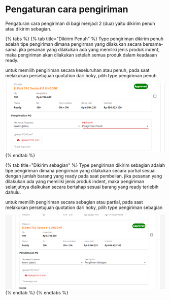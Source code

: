 # Pengaturan cara pengiriman

Pengaturan cara pengiriman di bagi menjadi 2 \(dua\) yaitu dikirim penuh atau dikirim sebagian.

{% tabs %}
{% tab title="Dikirim Penuh" %}
Type pengiriman dikirim penuh adalah tipe pengiriman dimana pengirman yang dilakukan secara bersama-sama. jika pesanan yang dilakukan ada yang memiliki jenis produk indent, maka pengiriman akan dilakukan setelah semua produk dalam keadaaan ready.

untuk memilih pengiriman secara keseluruhan atau penuh, pada saat melakukan persetujuan quotation dari hoky, pilih type pengiriman penuh

![](../../.gitbook/assets/image%20%28129%29.png)
{% endtab %}

{% tab title="Dikirim sebagian" %}
Type pengiriman dikirim sebagian adalah tipe pengiriman dimana pengirman yang dilakukan secara partial sesuai dengan jumlah barang yang ready pada saat pembelian. jika pesanan yang dilakukan ada yang memiliki jenis produk indent, maka pengiriman selanjutnya dialkukan secara bertahap sesuai barang yang ready terlebih dahulu.

untuk memilih pengiriman secara sebagian atau partial, pada saat melakukan persetujuan quotation dari hoky, pilih type pengiriman sebagian

![](../../.gitbook/assets/image%20%2874%29.png)
{% endtab %}
{% endtabs %}



